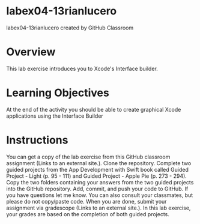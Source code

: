 # labex04-13rianlucero
labex04-13rianlucero created by GitHub Classroom


# Overview
This lab exercise introduces you to Xcode's Interface builder.

# Learning Objectives
At the end of the activity you should be able to create graphical Xcode applications using the Interface Builder

# Instructions
You can get a copy of the lab exercise from this GitHub classroom assignment (Links to an external site.). 
Clone the repository.
Complete two guided projects from the App Development with Swift book called Guided Project - Light (p. 95 - 111) and Guided Project - Apple Pie (p. 273 - 294).
Copy the two folders containing your answers from the two guided projects into the GitHub repository.
Add, commit, and push your code to GitHub.
If you have questions let me know. You can also consult your classmates, but please do not copy/paste code.
When you are done, submit your assignment via gradescope (Links to an external site.). 
In this lab exercise, your grades are based on the completion of both guided projects.
